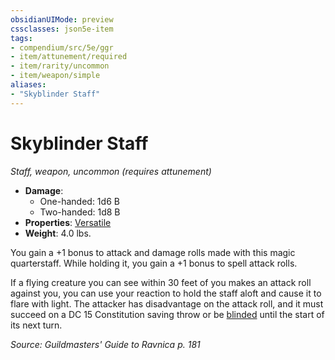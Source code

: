 ```yaml
---
obsidianUIMode: preview
cssclasses: json5e-item
tags:
- compendium/src/5e/ggr
- item/attunement/required
- item/rarity/uncommon
- item/weapon/simple
aliases: 
- "Skyblinder Staff"
---
```

# Skyblinder Staff
*Staff, weapon, uncommon (requires attunement)*  

- **Damage**:
  - One-handed: 1d6 B
  - Two-handed: 1d8 B
- **Properties**: [Versatile](2-Mechanics/CLI/rules/item-properties.md#Versatile)
- **Weight**: 4.0 lbs.

You gain a +1 bonus to attack and damage rolls made with this magic quarterstaff. While holding it, you gain a +1 bonus to spell attack rolls.

If a flying creature you can see within 30 feet of you makes an attack roll against you, you can use your reaction to hold the staff aloft and cause it to flare with light. The attacker has disadvantage on the attack roll, and it must succeed on a DC 15 Constitution saving throw or be [blinded](2-Mechanics/CLI/rules/conditions.md#Blinded) until the start of its next turn.

*Source: Guildmasters' Guide to Ravnica p. 181*